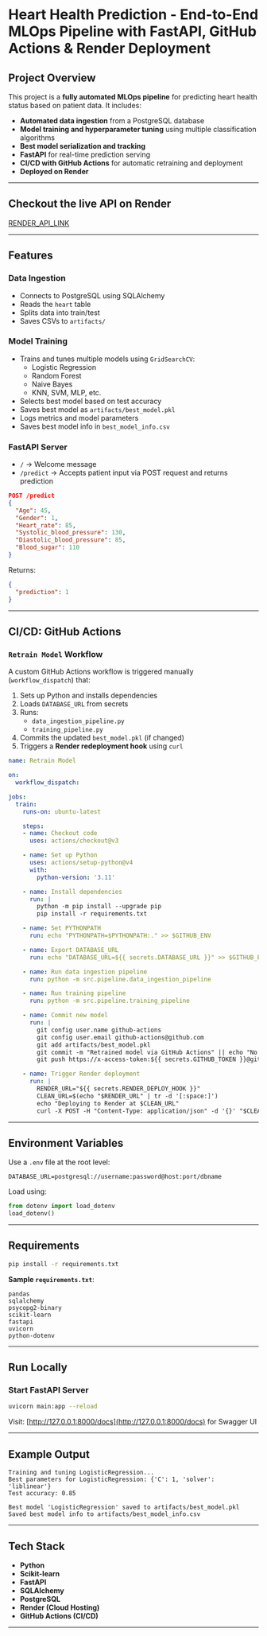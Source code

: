 
#  Heart Health Prediction - End-to-End MLOps Pipeline with FastAPI, GitHub Actions & Render Deployment

##  Project Overview

This project is a **fully automated MLOps pipeline** for predicting heart health status based on patient data. It includes:

-  **Automated data ingestion** from a PostgreSQL database  
-  **Model training and hyperparameter tuning** using multiple classification algorithms  
-  **Best model serialization and tracking**
-  **FastAPI** for real-time prediction serving
-  **CI/CD with GitHub Actions** for automatic retraining and deployment
-  **Deployed on Render**

---

## Checkout the live API on Render

[RENDER_API_LINK](https://heart-health-ml-api.onrender.com)


---

##  Features

###  Data Ingestion

- Connects to PostgreSQL using SQLAlchemy
- Reads the `heart` table
- Splits data into train/test
- Saves CSVs to `artifacts/`

###  Model Training

- Trains and tunes multiple models using `GridSearchCV`:
  - Logistic Regression
  - Random Forest
  - Naive Bayes
  - KNN, SVM, MLP, etc.
- Selects best model based on test accuracy
- Saves best model as `artifacts/best_model.pkl`
- Logs metrics and model parameters
- Saves best model info in `best_model_info.csv`

###  FastAPI Server

- `/` → Welcome message  
- `/predict` → Accepts patient input via POST request and returns prediction

```json
POST /predict
{
  "Age": 45,
  "Gender": 1,
  "Heart_rate": 85,
  "Systolic_blood_pressure": 130,
  "Diastolic_blood_pressure": 85,
  "Blood_sugar": 110
}
```

Returns:

```json
{
  "prediction": 1
}
```

---

##  CI/CD: GitHub Actions

### `Retrain Model` Workflow

A custom GitHub Actions workflow is triggered manually (`workflow_dispatch`) that:

1. Sets up Python and installs dependencies
2. Loads `DATABASE_URL` from secrets
3. Runs:
   - `data_ingestion_pipeline.py`
   - `training_pipeline.py`
4. Commits the updated `best_model.pkl` (if changed)
5. Triggers a **Render redeployment hook** using `curl`

```yaml
name: Retrain Model

on:
  workflow_dispatch:

jobs:
  train:
    runs-on: ubuntu-latest

    steps:
    - name: Checkout code
      uses: actions/checkout@v3

    - name: Set up Python
      uses: actions/setup-python@v4
      with:
        python-version: '3.11'

    - name: Install dependencies
      run: |
        python -m pip install --upgrade pip
        pip install -r requirements.txt

    - name: Set PYTHONPATH
      run: echo "PYTHONPATH=$PYTHONPATH:." >> $GITHUB_ENV

    - name: Export DATABASE_URL
      run: echo "DATABASE_URL=${{ secrets.DATABASE_URL }}" >> $GITHUB_ENV

    - name: Run data ingestion pipeline
      run: python -m src.pipeline.data_ingestion_pipeline

    - name: Run training pipeline
      run: python -m src.pipeline.training_pipeline

    - name: Commit new model
      run: |
        git config user.name github-actions
        git config user.email github-actions@github.com
        git add artifacts/best_model.pkl
        git commit -m "Retrained model via GitHub Actions" || echo "No changes to commit"
        git push https://x-access-token:${{ secrets.GITHUB_TOKEN }}@github.com/${{ github.repository }} HEAD:main

    - name: Trigger Render deployment
      run: |
        RENDER_URL="${{ secrets.RENDER_DEPLOY_HOOK }}"
        CLEAN_URL=$(echo "$RENDER_URL" | tr -d '[:space:]')
        echo "Deploying to Render at $CLEAN_URL"
        curl -X POST -H "Content-Type: application/json" -d '{}' "$CLEAN_URL"
```

---

##  Environment Variables

Use a `.env` file at the root level:

```
DATABASE_URL=postgresql://username:password@host:port/dbname
```

Load using:

```python
from dotenv import load_dotenv
load_dotenv()
```

---

##  Requirements

```bash
pip install -r requirements.txt
```

**Sample `requirements.txt`**:

```
pandas
sqlalchemy
psycopg2-binary
scikit-learn
fastapi
uvicorn
python-dotenv
```

---

##  Run Locally

###  Start FastAPI Server

```bash
uvicorn main:app --reload
```

Visit: [http://127.0.0.1:8000/docs](http://127.0.0.1:8000/docs) for Swagger UI

---

##  Example Output

```text
Training and tuning LogisticRegression...
Best parameters for LogisticRegression: {'C': 1, 'solver': 'liblinear'}
Test accuracy: 0.85

Best model 'LogisticRegression' saved to artifacts/best_model.pkl
Saved best model info to artifacts/best_model_info.csv
```

---

##  Tech Stack

- **Python**
- **Scikit-learn**
- **FastAPI**
- **SQLAlchemy**
- **PostgreSQL**
- **Render (Cloud Hosting)**
- **GitHub Actions (CI/CD)**

---


